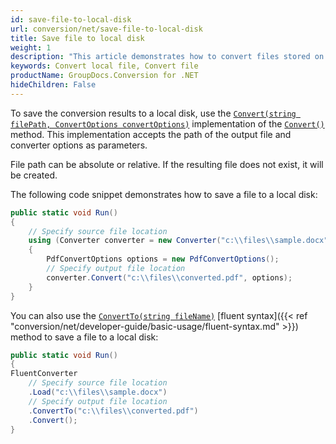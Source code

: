 ```yaml
---
id: save-file-to-local-disk
url: conversion/net/save-file-to-local-disk
title: Save file to local disk
weight: 1
description: "This article demonstrates how to convert files stored on local disk using GroupDocs.Conversion for .NET API."
keywords: Convert local file, Convert file
productName: GroupDocs.Conversion for .NET
hideChildren: False
---
```

To save the conversion results to a local disk, use the [`Convert(string filePath, ConvertOptions convertOptions)`](https://reference.groupdocs.com/conversion/net/groupdocs.conversion/converter/convert/#convert_16) implementation of the [`Convert()`](https://reference.groupdocs.com/conversion/net/groupdocs.conversion/converter/convert/) method. This implementation accepts the path of the output file and converter options as parameters.

File path can be absolute or relative. If the resulting file does not exist, it will be created.

The following code snippet demonstrates how to save a file to a local disk:

```csharp
public static void Run()
{
    // Specify source file location
    using (Converter converter = new Converter("c:\\files\\sample.docx")) 
    {
        PdfConvertOptions options = new PdfConvertOptions();
        // Specify output file location
        converter.Convert("c:\\files\\converted.pdf", options);
    }
}
```

You can also use the [`ConvertTo(string fileName)`](https://reference.groupdocs.com/conversion/net/groupdocs.conversion.fluent/iconversionto/convertto/#convertto_2) [fluent syntax]({{< ref "conversion/net/developer-guide/basic-usage/fluent-syntax.md" >}}) method to save a file to a local disk:

```csharp
public static void Run()
{
FluentConverter
    // Specify source file location
    .Load("c:\\files\\sample.docx")
    // Specify output file location
    .ConvertTo("c:\\files\\converted.pdf")
    .Convert();
}
```

